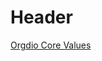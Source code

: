 <!-- TITLE: Home -->
<!-- SUBTITLE: A quick summary of Home -->

# Header
[Orgdio Core Values](http://orgd.io/orgdio-core-values)